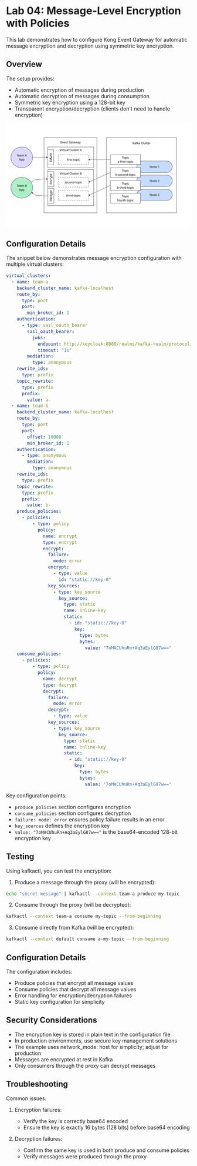 # Lab 04: Message-Level Encryption with Policies

This lab demonstrates how to configure Kong Event Gateway for automatic message encryption and decryption using symmetric key encryption.

## Overview

The setup provides:

- Automatic encryption of messages during production
- Automatic decryption of messages during consumption
- Symmetric key encryption using a 128-bit key
- Transparent encryption/decryption (clients don't need to handle encryption)

![encryption](images/encryption-policies.jpg)

## Configuration Details

The snippet below demonstrates message encryption configuration with multiple virtual clusters:

```yaml
virtual_clusters:
  - name: team-a
    backend_cluster_name: kafka-localhost
    route_by:
      type: port
      port:
        min_broker_id: 1
    authentication:
      - type: sasl_oauth_bearer
        sasl_oauth_bearer:
          jwks:
            endpoint: http://keycloak:8080/realms/kafka-realm/protocol/openid-connect/certs
            timeout: "1s"
        mediation:
          type: anonymous
    rewrite_ids:
      type: prefix
    topic_rewrite:
      type: prefix
      prefix:
        value: a-
  - name: team-b
    backend_cluster_name: kafka-localhost
    route_by:
      type: port
      port:
        offset: 10000
        min_broker_id: 1
    authentication:
      - type: anonymous
        mediation:
          type: anonymous
    rewrite_ids:
      type: prefix
    topic_rewrite:
      type: prefix
      prefix:
        value: b-
    produce_policies:
      - policies:
          - type: policy
            policy:
              name: encrypt
              type: encrypt
              encrypt:
                failure:
                  mode: error
                encrypt:
                  - type: value
                    id: "static://key-0"
                key_sources:
                  - type: key_source
                    key_source:
                      type: static
                      name: inline-key
                      static:
                        - id: "static://key-0"
                          key:
                            type: bytes
                            bytes:
                              value: "7oMACUhuRn+Aq3aEylG87w=="
    consume_policies:
      - policies:
          - type: policy
            policy:
              name: decrypt
              type: decrypt
              decrypt:
                failure:
                  mode: error
                decrypt:
                  - type: value
                key_sources:
                  - type: key_source
                    key_source:
                      type: static
                      name: inline-key
                      static:
                        - id: "static://key-0"
                          key:
                            type: bytes
                            bytes:
                              value: "7oMACUhuRn+Aq3aEylG87w=="
```

Key configuration points:

- `produce_policies` section configures encryption
- `consume_policies` section configures decryption
- `failure: mode: error` ensures policy failure results in an error
- `key_sources` defines the encryption key
- `value: "7oMACUhuRn+Aq3aEylG87w=="` is the base64-encoded 128-bit encryption key

## Testing

Using kafkactl, you can test the encryption:

1. Produce a message through the proxy (will be encrypted):

```bash
echo "secret message" | kafkactl --context team-a produce my-topic
```

2. Consume through the proxy (will be decrypted):

```bash
kafkactl --context team-a consume my-topic --from-beginning
```

3. Consume directly from Kafka (will be encrypted):

```bash
kafkactl --context default consume a-my-topic --from-beginning
```

## Configuration Details

The configuration includes:

- Produce policies that encrypt all message values
- Consume policies that decrypt all message values
- Error handling for encryption/decryption failures
- Static key configuration for simplicity

## Security Considerations

- The encryption key is stored in plain text in the configuration file
- In production environments, use secure key management solutions
- The example uses network_mode: host for simplicity; adjust for production
- Messages are encrypted at rest in Kafka
- Only consumers through the proxy can decrypt messages

## Troubleshooting

Common issues:

1. Encryption failures:

   - Verify the key is correctly base64 encoded
   - Ensure the key is exactly 16 bytes (128 bits) before base64 encoding

2. Decryption failures:
   - Confirm the same key is used in both produce and consume policies
   - Verify messages were produced through the proxy
